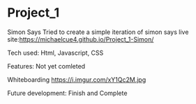 # Project_1

Simon Says 
Tried to create a simple iteration of simon says
live site:https://michaelcue4.github.io/Project_1-Simon/


Tech used:
Html, Javascript, CSS


Features:
Not yet comleted 

Whiteboarding
https://i.imgur.com/xY1Qc2M.jpg

Future development: 
Finish and Complete 

